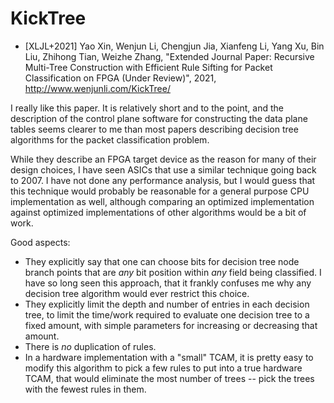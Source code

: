 # KickTree

+ [XLJL+2021] Yao Xin, Wenjun Li, Chengjun Jia, Xianfeng Li, Yang Xu,
  Bin Liu, Zhihong Tian, Weizhe Zhang, "Extended Journal Paper:
  Recursive Multi-Tree Construction with Efficient Rule Sifting for
  Packet Classification on FPGA (Under Review)", 2021,
  http://www.wenjunli.com/KickTree/

I really like this paper.  It is relatively short and to the point,
and the description of the control plane software for constructing the
data plane tables seems clearer to me than most papers describing
decision tree algorithms for the packet classification problem.

While they describe an FPGA target device as the reason for many of
their design choices, I have seen ASICs that use a similar technique
going back to 2007.  I have not done any performance analysis, but I
would guess that this technique would probably be reasonable for a
general purpose CPU implementation as well, although comparing an
optimized implementation against optimized implementations of other
algorithms would be a bit of work.

Good aspects:

+ They explicitly say that one can choose bits for decision tree node
  branch points that are _any_ bit position within _any_ field being
  classified.  I have so long seen this approach, that it frankly
  confuses me why any decision tree algorithm would ever restrict this
  choice.
+ They explicitly limit the depth and number of entries in each
  decision tree, to limit the time/work required to evaluate one
  decision tree to a fixed amount, with simple parameters for
  increasing or decreasing that amount.
+ There is _no_ duplication of rules.
+ In a hardware implementation with a "small" TCAM, it is pretty easy
  to modify this algorithm to pick a few rules to put into a true
  hardware TCAM, that would eliminate the most number of trees -- pick
  the trees with the fewest rules in them.
